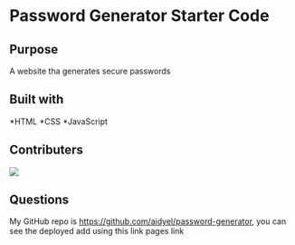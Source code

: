 # Password Generator Starter Code

## Purpose
A website tha generates secure passwords 

## Built with 
*HTML
*CSS
*JavaScript

## Contributers
<a href="https://github.com/aidyel/password-generator/graphs/contributors">
  <img src="https://contrib.rocks/image?repo=aidyel/password-generator" />
</a>

## Questions 
My GitHub repo is https://github.com/aidyel/password-generator, you can see the deployed add using this link pages link
